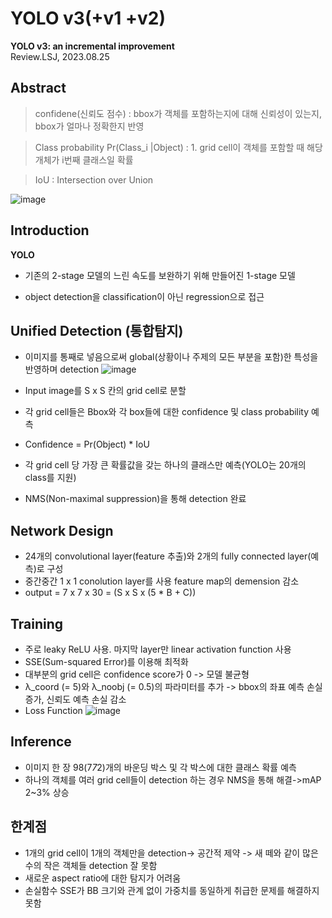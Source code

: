 # YOLO v3(+v1 +v2)
**YOLO v3: an incremental improvement**   
Review.LSJ, 2023.08.25   
## Abstract 

> confidene(신뢰도 점수) : bbox가 객체를 포함하는지에 대해 신뢰성이 있는지, bbox가 얼마나 정확한지 반영

> Class probability  Pr(Class_i  |Object)  : 1. grid cell이 객체를 포함할 때 해당 개체가 i번째 클래스일 확률

> IoU : Intersection over Union

![image](https://github.com/sj990710/Thesis_Review/assets/127752372/4a0e4ffd-9d13-48f5-b4cd-d493294b0ac2)

## Introduction
**YOLO**
* 기존의 2-stage 모델의 느린 속도를 보완하기 위해 만들어진 1-stage 모델

* object detection을 classification이 아닌 regression으로 접근

## Unified Detection (통합탐지)

* 이미지를 통째로 넣음으로써 global(상황이나 주제의 모든 부분을 포함)한 특성을 반영하며 detection
![image](https://github.com/sj990710/Thesis_Review/assets/127752372/6309213a-8b1d-4ed4-84b0-dd7febf337aa)
* Input image를 S x S 칸의 grid cell로 분할

* 각 grid cell들은 Bbox와 각 box들에 대한 confidence 및 class probability 예측
*  Confidence = Pr(Object) * IoU
*  각 grid cell 당 가장 큰 확률값을 갖는 하나의 클래스만 예측(YOLO는 20개의 class를 지원)
*  NMS(Non-maximal suppression)을 통해 detection 완료

## Network Design
*  24개의 convolutional layer(feature 추출)와 2개의 fully connected layer(예측)로 구성
*  중간중간 1 x 1 conolution layer를 사용 feature map의 demension 감소
*  output = 7 x 7 x 30 = (S x S x (5 * B + C))

## Training
*  주로 leaky ReLU 사용. 마지막 layer만 linear activation function 사용
*  SSE(Sum-squared Error)를 이용해 최적화
*  대부분의 grid cell은 confidence score가 0 -> 모델 불균형
*  λ_coord (= 5)와 λ_noobj (= 0.5)의 파라미터를 추가 -> bbox의 좌표 예측 손실 증가, 신뢰도 예측 손실 감소
*  Loss Function
 ![image](https://github.com/sj990710/Thesis_Review/assets/127752372/f353dec8-b17d-4c6d-a8e4-7d055b443693)

## Inference
*  이미지 한 장 98(7*7*2)개의 바운딩 박스 및 각 박스에 대한 클래스 확률 예측
*  하나의 객체를 여러 grid cell들이 detection 하는 경우 NMS을 통해 해결->mAP 2~3% 상승

## 한계점
*  1개의 grid cell이 1개의 객체만을 detection-> 공간적 제약 -> 새 떼와 같이 많은 수의 작은 객체들 detection 잘 못함
*  새로운 aspect ratio에 대한 탐지가 어려움
*  손실함수 SSE가 BB 크기와 관계 없이 가중치를 동일하게 취급한 문제를 해결하지 못함
